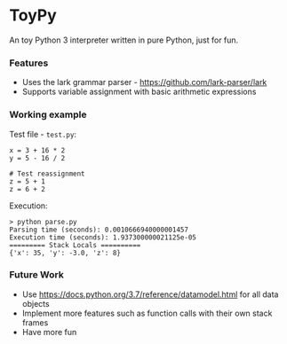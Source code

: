 # ToyPy

An toy Python 3 interpreter written in pure Python, just for fun.

### Features
- Uses the lark grammar parser - https://github.com/lark-parser/lark
- Supports variable assignment with basic arithmetic expressions

### Working example
Test file - `test.py`:
```python3
x = 3 + 16 * 2
y = 5 - 16 / 2

# Test reassignment
z = 5 + 1
z = 6 + 2
```

Execution:
```
> python parse.py
Parsing time (seconds): 0.0010666940000001457
Execution time (seconds): 1.937300000021125e-05
========= Stack Locals ==========
{'x': 35, 'y': -3.0, 'z': 8}
```

### Future Work
- Use https://docs.python.org/3.7/reference/datamodel.html for all data objects
- Implement more features such as function calls with their own stack frames
- Have more fun
